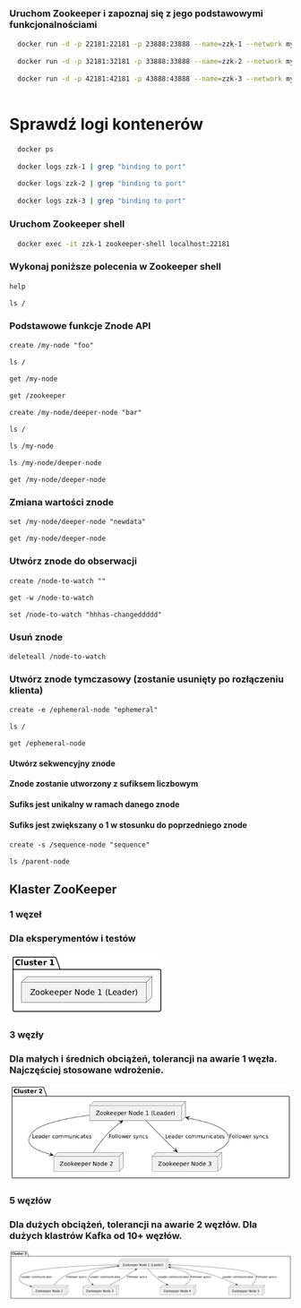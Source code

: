 ### Uruchom Zookeeper i zapoznaj się z jego podstawowymi funkcjonalnościami

```bash
  docker run -d -p 22181:22181 -p 23888:23888 --name=zzk-1 --network mynetwork -e ZOOKEEPER_SERVER_ID=1 -e ZOOKEEPER_CLIENT_PORT=22181 -e ZOOKEEPER_TICK_TIME=2000 -e ZOOKEEPER_INIT_LIMIT=5 -e ZOOKEEPER_SYNC_LIMIT=2 -e ZOOKEEPER_SERVERS="zzk-1:22888:23888;zzk-2:32888:33888;zzk-3:42888:43888" confluentinc/cp-zookeeper:7.7.1
```
```bash
  docker run -d -p 32181:32181 -p 33888:33888 --name=zzk-2 --network mynetwork -e ZOOKEEPER_SERVER_ID=2 -e ZOOKEEPER_CLIENT_PORT=32181 -e ZOOKEEPER_TICK_TIME=2000 -e ZOOKEEPER_INIT_LIMIT=5 -e ZOOKEEPER_SYNC_LIMIT=2 -e ZOOKEEPER_SERVERS="zzk-1:22888:23888;zzk-2:32888:33888;zzk-3:42888:43888" confluentinc/cp-zookeeper:7.7.1   
```

```bash
  docker run -d -p 42181:42181 -p 43888:43888 --name=zzk-3 --network mynetwork -e ZOOKEEPER_SERVER_ID=3 -e ZOOKEEPER_CLIENT_PORT=42181 -e ZOOKEEPER_TICK_TIME=2000 -e ZOOKEEPER_INIT_LIMIT=5 -e ZOOKEEPER_SYNC_LIMIT=2 -e ZOOKEEPER_SERVERS="zzk-1:22888:23888;zzk-2:32888:33888;zzk-3:42888:43888" confluentinc/cp-zookeeper:7.7.1
   
```

# Sprawdź logi kontenerów

```bash
  docker ps
```

```bash
  docker logs zzk-1 | grep "binding to port"
```

```bash
  docker logs zzk-2 | grep "binding to port"
```

```bash
  docker logs zzk-3 | grep "binding to port"
````

### Uruchom Zookeeper shell


```bash
  docker exec -it zzk-1 zookeeper-shell localhost:22181
```


### Wykonaj poniższe polecenia w Zookeeper shell

```
help
```

```
ls /
```

### Podstawowe funkcje Znode API

```
create /my-node "foo"
```

```
ls /
```

``` 
get /my-node
```

```
get /zookeeper
```    
  
```
create /my-node/deeper-node "bar"
```  
    
```
ls /
```

```
ls /my-node
```
    
```  
ls /my-node/deeper-node
```

```
get /my-node/deeper-node
```

### Zmiana wartości znode

```
set /my-node/deeper-node "newdata"
```

```
get /my-node/deeper-node
```

### Utwórz znode do obserwacji

```
create /node-to-watch ""
```

```
get -w /node-to-watch
```

```
set /node-to-watch "hhhas-changeddddd"
```


### Usuń znode
```
deleteall /node-to-watch
```

### Utwórz znode tymczasowy (zostanie usunięty po rozłączeniu klienta)

```
create -e /ephemeral-node "ephemeral"
```

```
ls /
```

```
get /ephemeral-node
```

#### Utwórz sekwencyjny znode
#### Znode zostanie utworzony z sufiksem liczbowym
#### Sufiks jest unikalny w ramach danego znode
#### Sufiks jest zwiększany o 1 w stosunku do poprzedniego znode

```
create -s /sequence-node "sequence"
```
```
ls /parent-node
```

## Klaster ZooKeeper

### 1 węzeł
### Dla eksperymentów i testów

![img.png](images/img.png)

### 3 węzły
### Dla małych i średnich obciążeń, tolerancji na awarie 1 węzła. Najczęściej stosowane wdrożenie.

![img_1.png](images/img_1.png)

### 5 węzłów
### Dla dużych obciążeń, tolerancji na awarie 2 węzłów. Dla dużych klastrów Kafka od 10+ węzłów.

![img_2.png](images/img_2.png)
